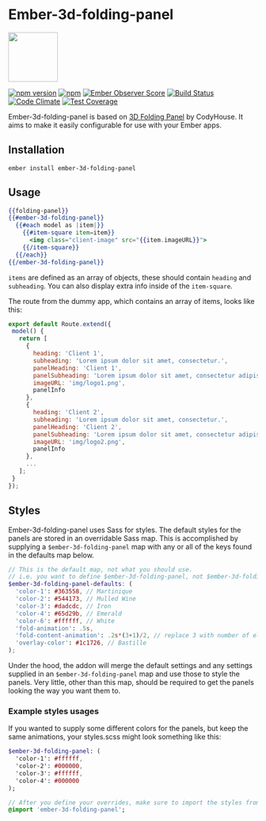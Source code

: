 # Ember-3d-folding-panel

<a href="https://shipshape.io/"><img src="http://i.imgur.com/bU4ABmk.png" width="100" height="100"/></a>

[![npm version](https://badge.fury.io/js/ember-3d-folding-panel.svg)](http://badge.fury.io/js/ember-3d-folding-panel)
[![npm](https://img.shields.io/npm/dm/ember-3d-folding-panel.svg)]()
[![Ember Observer Score](http://emberobserver.com/badges/ember-3d-folding-panel.svg)](http://emberobserver.com/addons/ember-3d-folding-panel)
[![Build Status](https://travis-ci.org/shipshapecode/ember-3d-folding-panel.svg?branch=master)](https://travis-ci.org/shipshapecode/ember-3d-folding-panel)
[![Code Climate](https://codeclimate.com/github/shipshapecode/ember-3d-folding-panel/badges/gpa.svg)](https://codeclimate.com/github/shipshapecode/ember-3d-folding-panel)
[![Test Coverage](https://codeclimate.com/github/shipshapecode/ember-3d-folding-panel/badges/coverage.svg)](https://codeclimate.com/github/shipshapecode/ember-3d-folding-panel/coverage)

Ember-3d-folding-panel is based on [3D Folding Panel](https://codyhouse.co/gem/3d-folding-panel/) by CodyHouse. It aims to make it easily configurable for use with your Ember apps.

## Installation
`ember install ember-3d-folding-panel`

## Usage
```hbs
{{folding-panel}}
{{#ember-3d-folding-panel}}
  {{#each model as |item|}}
    {{#item-square item=item}}
      <img class="client-image" src="{{item.imageURL}}">
    {{/item-square}}
  {{/each}}
{{/ember-3d-folding-panel}}
```

`items` are defined as an array of objects, these should contain `heading` and `subheading`.
 You can also display extra info inside of the `item-square`.
 
 The route from the dummy app, which contains an array of items, looks like this:
 ```js
 export default Route.extend({
  model() {
    return [
      {
        heading: 'Client 1',
        subheading: 'Lorem ipsum dolor sit amet, consectetur.',
        panelHeading: 'Client 1',
        panelSubheading: 'Lorem ipsum dolor sit amet, consectetur adipisicing elit. Esse, laboriosam?',
        imageURL: 'img/logo1.png',
        panelInfo
      },
      {
        heading: 'Client 2',
        subheading: 'Lorem ipsum dolor sit amet, consectetur.',
        panelHeading: 'Client 2',
        panelSubheading: 'Lorem ipsum dolor sit amet, consectetur adipisicing elit. Esse, laboriosam?',
        imageURL: 'img/logo2.png',
        panelInfo
      },
      ...
    ];
  }
});
```
 
 
## Styles

Ember-3d-folding-panel uses Sass for styles. The default styles for the panels are stored in an overridable Sass map. This is accomplished by supplying a `$ember-3d-folding-panel` map with any or all of the keys found in the defaults map below.

```scss
// This is the default map, not what you should use. 
// i.e. you want to define $ember-3d-folding-panel, not $ember-3d-folding-panel-defaults
$ember-3d-folding-panel-defaults: (
  'color-1': #363558, // Martinique
  'color-2': #544173, // Mulled Wine
  'color-3': #dadcdc, // Iron
  'color-4': #65d29b, // Emerald
  'color-6': #ffffff, // White
  'fold-animation': .5s,
  'fold-content-animation': .2s*(3+1)/2, // replace 3 with number of elements that you want to animate
  'overlay-color': #1c1726, // Bastille
);
```

Under the hood, the addon will merge the default settings and any settings supplied in an `$ember-3d-folding-panel` map and use those to style the panels. Very little, other than this map, should be required to get the panels looking the way you want them to.

### Example styles usages

If you wanted to supply some different colors for the panels, but keep the same animations, your styles.scss might look something like this:
```sass
$ember-3d-folding-panel: (
  'color-1': #ffffff,
  'color-2': #000000,
  'color-3': #ffffff,
  'color-4': #000000
);

// After you define your overrides, make sure to import the styles from the addon!
@import 'ember-3d-folding-panel';
```


